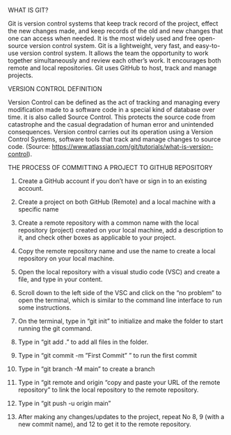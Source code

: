 WHAT IS GIT?

Git is version control systems that keep track record of the project, effect the new changes made, and keep records of the old and new changes that one can access when needed. It is the most widely used and free open-source version control system. Git is a lightweight, very fast, and easy-to-use version control system. It allows the team the opportunity to work together simultaneously and review each other’s work. It encourages both remote and local repositories. Git uses GitHub to host, track and manage projects. 

VERSION CONTROL DEFINITION

Version Control can be defined as the act of tracking and managing every modification made to a software code in a special kind of database over time. it is also called Source Control. This protects the source code from catastrophe and the casual degradation of human error and unintended consequences. Version control carries out its operation using a Version Control Systems, software tools that track and manage changes to source code. (Source: https://www.atlassian.com/git/tutorials/what-is-version-control).

THE PROCESS OF COMMITTING A PROJECT TO GITHUB REPOSITORY

1. Create a GitHub account if you don’t have or sign in to an existing account.

2. Create a project on both GitHub (Remote) and a local machine with a specific name

3. Create a remote repository with a common name with the local repository (project) created on your local machine, add a description to it, and check other boxes as applicable to your project.

4. Copy the remote repository name and use the name to create a local repository on your local machine.

5. Open the local repository with a visual studio code (VSC) and create a file, and type in your content.

6. Scroll down to the left side of the VSC and click on the “no problem” to open the terminal, which is similar to the command line interface to run some instructions.

7. On the terminal, type in “git init” to initialize and make the folder to start running the git command.

8. Type in “git add .” to add all files in the folder.

9. Type in “git commit -m ”First Commit” ” to run the first commit 

10. Type in “git branch -M main” to create a branch

11. Type in “git remote and origin “copy and paste your URL of the remote repository” to link the local repository to the remote repository.

12. Type in “git push -u origin main”

13. After making any changes/updates to the project, repeat No 8, 9 (with a new commit name), and 12 to get it to the remote repository.
